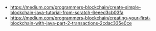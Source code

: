- https://medium.com/programmers-blockchain/create-simple-blockchain-java-tutorial-from-scratch-6eeed3cb03fa
- https://medium.com/programmers-blockchain/creating-your-first-blockchain-with-java-part-2-transactions-2cdac335e0ce
